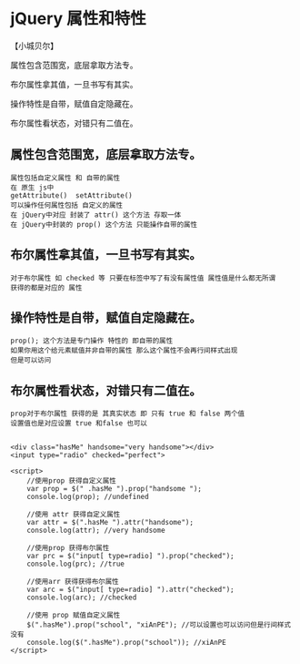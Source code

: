 # jQuery 属性和特性
【小城贝尔】

属性包含范围宽，底层拿取方法专。

布尔属性拿其值，一旦书写有其实。

操作特性是自带，赋值自定隐藏在。

布尔属性看状态，对错只有二值在。

## 属性包含范围宽，底层拿取方法专。
    属性包括自定义属性 和 自带的属性 
    在 原生 js中 
    getAttribute()  setAttribute()
    可以操作任何属性包括 自定义的属性
    在 jQuery中对应 封装了 attr() 这个方法 存取一体
    在 jQuery中封装的 prop() 这个方法 只能操作自带的属性
## 布尔属性拿其值，一旦书写有其实。
    对于布尔属性 如 checked 等 只要在标签中写了有没有属性值 属性值是什么都无所谓
    获得的都是对应的 属性
## 操作特性是自带，赋值自定隐藏在。
    prop(); 这个方法是专门操作 特性的 即自带的属性
    如果你用这个给元素赋值并非自带的属性 那么这个属性不会再行间样式出现
    但是可以访问
## 布尔属性看状态，对错只有二值在。
    prop对于布尔属性 获得的是 其真实状态 即 只有 true 和 false 两个值
    设置值也是对应设置 true 和false 也可以


    <div class="hasMe" handsome="very handsome"></div>
    <input type="radio" checked="perfect">

    <script>
        //使用prop 获得自定义属性
        var prop = $(" .hasMe ").prop("handsome ");
        console.log(prop); //undefined

        //使用 attr 获得自定义属性
        var attr = $(".hasMe ").attr("handsome");
        console.log(attr); //very handsome

        //使用prop 获得布尔属性
        var prc = $("input[ type=radio] ").prop("checked");
        console.log(prc); //true

        //使用arr 获得获得布尔属性
        var arc = $("input[ type=radio] ").attr("checked");
        console.log(arc); //checked

        //使用 prop 赋值自定义属性
        $(".hasMe").prop("school", "xiAnPE"); //可以设置也可以访问但是行间样式没有
        console.log($(".hasMe").prop("school")); //xiAnPE
    </script>